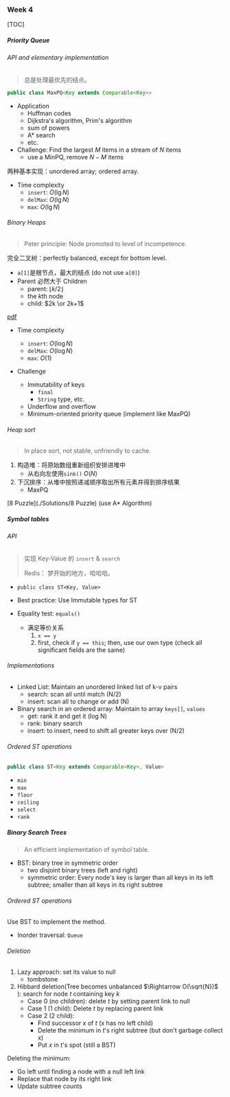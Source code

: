 ### Week 4

[TOC]

##### Priority Queue

###### API and elementary implementation

> 总是处理最优先的结点。

```java
public class MaxPQ<Key extends Comparable<Key>>
```

* Application
  * Huffman codes
  * Dijkstra's algorithm, Prim's algorithm
  * sum of powers
  * A* search
  * etc.
* Challenge: Find the largest $M$ items in a stream of $N$ items
  * use a MinPQ, remove $N - M$ items

两种基本实现：unordered array; ordered array.

* Time complexity
  * `insert`: $O(\lg N)$
  * `delMax`: $O(\lg N)$
  * `max`: $O(\lg N)$

###### Binary Heaps

> Peter principle: Node promoted to level of incompetence.

完全二叉树：perfectly balanced, except for bottom level.

* `a[1]`是根节点，最大的结点 (do not use `a[0]`)
* Parent 必然大于 Children
  * parent: $\lfloor k/2\rfloor$
  * the $k$th node
  * child: $2k \or 2k+1$

[pdf](./Slides/PriorityQueues.pdf)

* Time complexity
  * `insert`: $O(\log N)$
  * `delMax`: $O(\log N)$
  * `max`: $O(1)$

* Challenge
  * Immutability of keys
    * `final`
    * `String` type, etc.
  * Underflow and overflow
  * Minimum-oriented priority queue (implement like MaxPQ)

###### Heap sort

> In place sort, not stable, unfriendly to cache.

1. 构造堆：将原始数组重新组织安排进堆中
   * 从右向左使用`sink()` $O(N)$
2. 下沉排序：从堆中按照递减顺序取出所有元素并得到排序结果
   * MaxPQ

[8 Puzzle](./Solutions/8 Puzzle) (use A* Algorithm)

##### Symbol tables

###### API

> 实现 Key-Value 的 `insert` & `search`
>
> Redis： 梦开始的地方，哈哈哈。

* `public class ST<Key, Value>`

* Best practice: Use Immutable types for ST
* Equality test: `equals()`
  * 满足等价关系
    1. `x == y`
    2. first, check if `y == this`; then, use our own type (check all significant fields are the same)

###### Implementations

* Linked List: Maintain an unordered linked list of k-v pairs
  * search: scan all until match  (N/2)
  * insert: scan all to change or add (N)
* Binary search in an ordered array: Maintain to array `keys[]`, `values`
  * get: rank it and get it (log N)
  * rank: binary search
  * insert: to insert, need to shift all greater keys over (N/2)

###### Ordered ST operations

```java
public class ST<Key extends Comparable<Key>, Value>
```

* `min`
* `max`
* `floor`
* `ceiling`
* `select`
* `rank`

##### Binary Search Trees

> An efficient implementation of symbol table.

* BST: binary tree in symmetric order
  * two disjoint binary trees (left and right)
  * symmetric order: Every node's key is larger than all keys in its left subtree; smaller than all keys in its right subtree

###### Ordered ST operations

Use BST to implement the method.

* Inorder traversal: `Queue`

###### Deletion

1. Lazy approach: set its value to null
   * tombstone
2. Hibbard deletion(Tree becomes unbalanced $\Rightarrow O(\sqrt{N})$ ): search for node $t$ containing key $k$
   * Case 0 (no children): delete $t$ by setting parent link to null
   * Case 1 (1 child): Delete $t$ by replacing parent link
   * Case 2 (2 child):
     * Find successor $x$ of $t$ (x has no left child)
     * Delete the minimum in $t$'s right subtree (but don't garbage collect x)
     * Put $x$ in $t$'s spot (still a BST)



Deleting the minimum: 

* Go left until finding a node with a null left link
* Replace that node by its right link
* Update subtree counts

